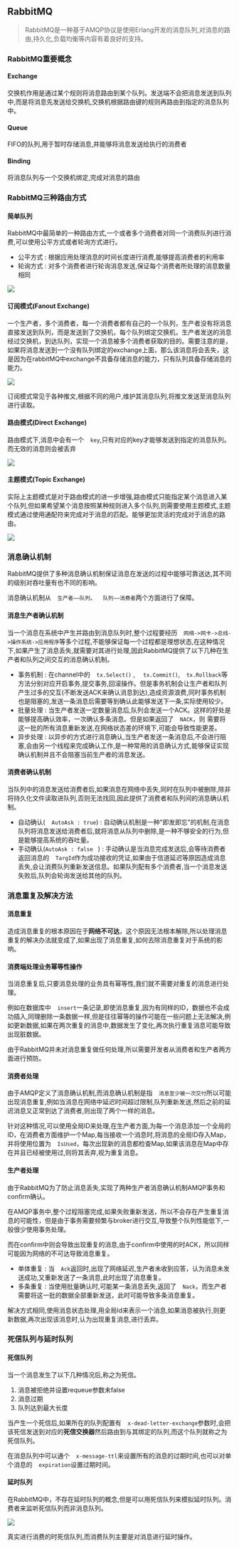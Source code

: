

## RabbitMQ

>  RabbitMQ是一种基于AMQP协议是使用Erlang开发的消息队列,对消息的路由,持久化,负载均衡等内容有着良好的支持。

### RabbitMQ重要概念

#### Exchange

交换机作用是通过某个规则将消息路由到某个队列。发送端不会把消息发送到队列中,而是将消息先发送给交换机,交换机根据路由键的规则再路由到指定的消息队列中。

#### Queue

FIFO的队列,用于暂时存储消息,并能够将消息发送给执行的消费者

#### Binding

将消息队列与一个交换机绑定,完成对消息的路由

### RabbitMQ三种路由方式

#### 简单队列

RabbitMQ中最简单的一种路由方式,一个或者多个消费者对同一个消费队列进行消费,可以使用公平方式或者轮询方式进行。

- 公平方式 : 根据应用处理消息的时间长度进行消费,能够提高消费者的利用率
- 轮询方式 : 对多个消费者进行轮询消息发送,保证每个消费者所处理的消息数量相同

![](https://s2.ax1x.com/2020/01/07/l6fkB6.png)

#### 订阅模式(Fanout Exchange)

一个生产者，多个消费者，每一个消费者都有自己的一个队列，生产者没有将消息直接发送到队列，而是发送到了交换机，每个队列绑定交换机，生产者发送的消息经过交换机，到达队列，实现一个消息被多个消费者获取的目的。需要注意的是，如果将消息发送到一个没有队列绑定的exchange上面，那么该消息将会丢失，这是因为在rabbitMQ中exchange不具备存储消息的能力，只有队列具备存储消息的能力。

![](https://s2.ax1x.com/2020/01/09/lWzo6J.png)

订阅模式常见于各种推文,根据不同的用户,维护其消息队列,将推文发送至消息队列进行读取。

#### 路由模式(Direct Exchange)

路由模式下,消息中会有一个`  key`,只有对应的key才能够发送到指定的消息队列。而无效的消息则会被丢弃

![](https://s2.ax1x.com/2020/01/09/lfEI5d.png)

#### 主题模式(Topic Exchange)

实际上主题模式是对于路由模式的进一步增强,路由模式只能指定某个消息进入某个队列,但如果希望某个消息按照某种规则进入多个队列,则需要使用主题模式,主题模式通过使用通配符来完成对于消息的匹配。能够更加灵活的完成对于消息的路由。

![](https://s2.ax1x.com/2020/01/09/lfmLWj.png)

### 消息确认机制

RabbitMQ提供了多种消息确认机制保证消息在发送的过程中能够可靠送达,其不同的级别对吞吐量有也不同的影响。

消息确认机制从`  生产者——队列`、`  队列——消费者`两个方面进行了保障。

#### 消息生产者确认机制

当一个消息在系统中产生并路由到消息队列时,整个过程要经历`  网络->网卡->总线->操作系统->应用程序`等多个过程,不能够保证每一个过程都是理想状态,在这种情况下,如果产生了消息丢失,就需要对其进行处理,因此RabbitMQ提供了以下几种在生产者和队列之间交互的消息确认机制。

- 事务机制 : 在channel中的`  tx.Select()` , `  tx.Commit()`,`  tx.Rollback`等方法分别对应开启事务,提交事务,回滚操作。但是事务机制会让生产者和队列产生过多的交互(不断发送ACK来确认消息到达),造成资源浪费,同时事务机制也是阻塞的,发送一条消息后需要等到确认此能够发送下一条,实际使用较少。
- 批量处理 : 当生产者发送一定数量消息后,队列会发送一个ACK。这样的好处是能够提高确认效率，一次确认多条消息。但是如果返回了`  NACK`，则 需要将这一批的所有消息重新发送,在网络状态差的环境下,可能会导致性能更差。
- 异步处理 : 以异步的方式进行消息确认,当生产者发送一条消息后,不会进行阻塞,会由另一个线程来完成确认工作,是一种常用的消息确认方式,能够保证实现确认机制并且不会阻塞当前生产者的消息发送。

#### 消费者确认机制

当队列中的消息发送给消费者后,如果消息在网络中丢失,同时在队列中被删除,除非将持久化文件读取进队列,否则无法找回,因此提供了消费者和队列间的消息确认机制。

- 自动确认(`  AutoAsk : true`) : 自动确认机制是一种"即发即忘"的机制,在消息队列将消息发送给消费者后,就将消息从队列中删除,是一种不够安全的行为,但是能够提高系统的吞吐量。
- 手动确认(`AutoAsk : false ` ) : 手动确认是当消息完成发送后,会等待消费者返回消息的`  TargId`作为成功接收的凭证,如果由于信道延迟等原因造成消息丢失,会让消费队列重新发送信息。如果队列配有多个消费者,当一个消息发送失败后,队列会轮询发送给其他的队列。

### 消息重复及解决方法

#### 消息重复

造成消息重复的根本原因在于**网络不可达**，这个原因无法根本解除,所以处理消息重复的解决办法就变成了,如果出现了消息重复,如何去除消息重复对于系统的影响。

#### 消费端处理业务幂等性操作

当消息重复后,只要消息处理的业务具有幂等性,我们就不需要对重复的消息进行处理。

例如在数据库中`  insert`一条记录,即使消息重复,因为有同样的ID，数据也不会成功插入,同理删除一条数据一样,但是往往幂等的操作可能在一些问题上无法解决,例如更新数据,如果在两次重复的消息中,数据发生了变化,再次执行重复消息可能导致出现脏数据。

由于RabbitMQ并未对消息重复做任何处理,所以需要开发者从消费者和生产者两方面进行预防。

#### 消费者处理

由于AMQP定义了消息确认机制,而消息确认机制是指`  消息至少被一次交付`所以可能出现消息重复,例如当消息在网络中延迟时间超过限制,队列重新发送,然后之前的延迟消息又正常到达了消费者,则出现了两个一样的消息。

针对这种情况,可以使用全局ID来处理,在生产者方面,为每一个消息添加一个全局的ID，在消费者方面维护一个Map,每当接收一个消息时,将消息的全局ID存入Map，并将使用位置为`  IsUsed`，每次出现新的消息都检查Map,如果该消息在Map中存在并且已经被使用过,则将其丢弃,视为重复消息。

#### 生产者处理

由于RabbitMQ为了防止消息丢失,实现了两种生产者消息确认机制AMQP事务和confirm确认。

在AMQP事务中,整个过程阻塞完成,如果失败重新发送，所以不会存在产生重复消息的可能性，但是由于事务需要频繁与broker进行交互,导致整个队列性能低下,一般很少使用事务处理。

而在confirm中则会导致出现重复的消息,由于confirm中使用的时ACK，所以同样可能因为网络的不可达导致消息重复。

- 单体重复 : 当`  Ack`返回时,出现了网络延迟,生产者未收到应答，认为消息未发送成功,又重新发送了一条消息,此时出现了消息重复。
- 多条重复 : 当使用批量确认时,可能某一条消息丢失,返回了`  Nack`，而生产者需要将这一批的数据全部重新发送，此时可能导致多条消息重复。

解决方式相同,使用消息状态处理,用全局Id来表示一个消息,如果消息被执行,则更新数据,再次出现该消息时,认为出现重复消息,进行丢弃。

### 死信队列与延时队列

#### 死信队列

当一个消息发生了以下几种情况后,称之为死信。

1. 消息被拒绝并设置requeue参数未false
2. 消息过期
3. 队列达到最大长度

当产生一个死信后,如果所在的队列配置有`  x-dead-letter-exchange`参数时,会把该死信发送到对应的**死信交换器**然后路由到与其绑定的队列,而这个队列就称之为死信队列。

在消息队列中可以通个`  x-message-ttl`来设置所有的消息的过期时间,也可以对单个消息的`  expiration`设置过期时间。

#### 延时队列

在RabbitMQ中，不存在延时队列的概念,但是可以用死信队列来模拟延时队列。消费者来监听死信队列而非消息队列。

![](https://s1.ax1x.com/2020/03/30/GmV1yR.png)

真实进行消费的时死信队列,而消费队列主要是对消息进行延时操作。